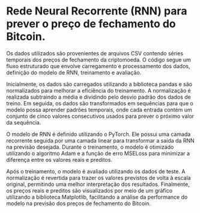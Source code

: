 # Rede Neural Recorrente (RNN) para prever o preço de fechamento do Bitcoin.

Os dados utilizados são provenientes de arquivos CSV contendo séries temporais dos preços de fechamento da criptomoeda. O código segue um fluxo estruturado que envolve carregamento e processamento dos dados, definição do modelo de RNN, treinamento e avaliação.

Inicialmente, os dados são carregados utilizando a biblioteca pandas e são normalizados para melhorar a eficiência do treinamento. A normalização é realizada subtraindo a média e dividindo pelo desvio padrão dos dados de treino. Em seguida, os dados são transformados em sequências para que o modelo possa aprender padrões temporais, onde cada entrada contém um conjunto de cinco valores consecutivos usados para prever o próximo valor da sequência.

O modelo de RNN é definido utilizando o PyTorch. Ele possui uma camada recorrente seguida por uma camada linear para transformar a saída da RNN na previsão desejada. Durante o treinamento, o modelo é otimizado utilizando o algoritmo Adam e a função de erro MSELoss para minimizar a diferença entre os valores reais e preditos.

Após o treinamento, o modelo é avaliado utilizando os dados de teste. A normalização é revertida para trazer os valores previstos de volta à escala original, permitindo uma melhor interpretação dos resultados. Finalmente, os preços reais e preditos são visualizados por meio de um gráfico utilizando a biblioteca Matplotlib, facilitando a análise da performance do modelo na previsão dos preços de fechamento do Bitcoin.
